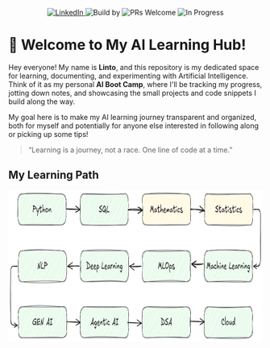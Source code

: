 

<p align="center">
  <a href="https://www.linkedin.com/in/lintons">
    <img src="https://img.shields.io/badge/LinkedIn-Connect-blue?logo=linkedin" alt="LinkedIn">
  </a>
  <img src="https://img.shields.io/badge/Build%20by-Linto%20Sunny-blue?style=flat&logo=github" alt="Build by">
  <img src="https://img.shields.io/badge/PRs-Welcome-brightgreen?style=flat" alt="PRs Welcome">
  <img src="https://img.shields.io/badge/Status-In%20Progress-yellow?style=flat" alt="In Progress">
</p>


# 👋 Welcome to My AI Learning Hub!

Hey everyone! My name is **Linto**, and this repository is my dedicated space for learning, documenting, and experimenting with Artificial Intelligence. Think of it as my personal **AI Boot Camp**, where I'll be tracking my progress, jotting down notes, and showcasing the small projects and code snippets I build along the way.

My goal here is to make my AI learning journey transparent and organized, both for myself and potentially for anyone else interested in following along or picking up some tips!


> “Learning is a journey, not a race. One line of code at a time.”

## My Learning Path
<p align="center">
  <img src="/images/learning_path.png" alt="learning_path" width="1000" height="300">
</p>
